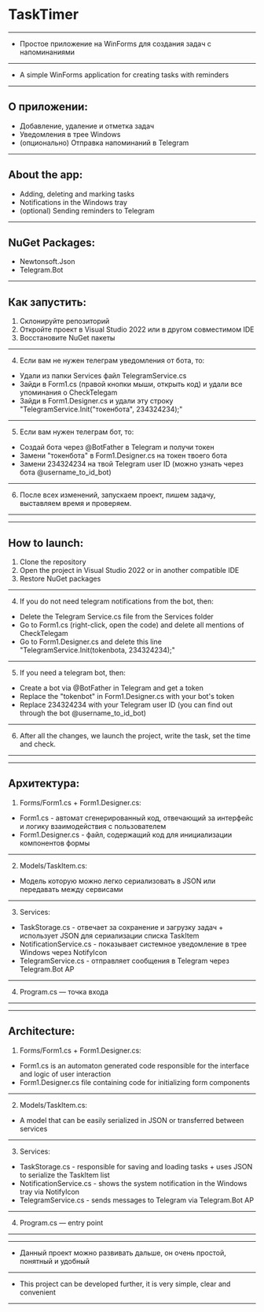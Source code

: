 ﻿# TaskTimer
---
- Простое приложение на WinForms для создания задач с напоминаниями
---
- A simple WinForms application for creating tasks with reminders
---

## О приложении:
- Добавление, удаление и отметка задач
- Уведомления в трее Windows
- (опционально) Отправка напоминаний в Telegram

---

## About the app:
- Adding, deleting and marking tasks
- Notifications in the Windows tray
- (optional) Sending reminders to Telegram

---

## NuGet Packages:
- Newtonsoft.Json
- Telegram.Bot

---

## Как запустить:
1. Склонируйте репозиторий
2. Откройте проект в Visual Studio 2022 или в другом совместимом IDE
3. Восстановите NuGet пакеты
---
4. Если вам не нужен телеграм уведомления от бота, то:
- Удали из папки Services файл TelegramService.cs
- Зайди в Form1.cs (правой кнопки мыши, открыть код) и удали все упоминания о CheckTelegam 
- Зайди в Form1.Designer.cs и удали эту строку "TelegramService.Init("токенбота", 234324234);"
---
5. Если вам нужен телеграм бот, то:
- Создай бота через @BotFather в Telegram и получи токен
- Замени "токенбота" в Form1.Designer.cs на токен твоего бота
- Замени 234324234 на твой Telegram user ID (можно узнать через бота @username_to_id_bot)
---
6. После всех изменений, запускаем проект, пишем задачу, выставляем время и проверяем.
---

---

## How to launch:
1. Clone the repository
2. Open the project in Visual Studio 2022 or in another compatible IDE
3. Restore NuGet packages
---
4. If you do not need telegram notifications from the bot, then:
- Delete the Telegram Service.cs file from the Services folder
- Go to Form1.cs (right-click, open the code) and delete all mentions of CheckTelegam 
- Go to Form1.Designer.cs and delete this line "TelegramService.Init(tokenbota, 234324234);"
---
5. If you need a telegram bot, then:
- Create a bot via @BotFather in Telegram and get a token
- Replace the "tokenbot" in Form1.Designer.cs with your bot's token
- Replace 234324234 with your Telegram user ID (you can find out through the bot @username_to_id_bot)
---
6. After all the changes, we launch the project, write the task, set the time and check.
---

---

## Архитектура:
1. Forms/Form1.cs + Form1.Designer.cs:
-  Form1.cs - автомат сгенерированный код, отвечающий за интерфейс и логику взаимодействия с пользователем
-  Form1.Designer.cs - файл, содержащий код для инициализации компонентов формы
---
2. Models/TaskItem.cs:
- Модель которую можно легко сериализовать в JSON или передавать между сервисами
---
3. Services:
- TaskStorage.cs - отвечает за сохранение и загрузку задач + использует JSON для сериализации списка TaskItem
- NotificationService.cs - показывает системное уведомление в трее Windows через NotifyIcon
- TelegramService.cs - отправляет сообщения в Telegram через Telegram.Bot AP
---
4. Program.cs — точка входа
---

---
## Architecture:
1. Forms/Form1.cs + Form1.Designer.cs:
- Form1.cs is an automaton generated code responsible for the interface and logic of user interaction
- Form1.Designer.cs file containing code for initializing form components
---
2. Models/TaskItem.cs:
- A model that can be easily serialized in JSON or transferred between services
---
3. Services:
- TaskStorage.cs - responsible for saving and loading tasks + uses JSON to serialize the TaskItem list
- NotificationService.cs - shows the system notification in the Windows tray via NotifyIcon
- TelegramService.cs - sends messages to Telegram via Telegram.Bot AP
---
4. Program.cs — entry point
---

---
- Данный проект можно развивать дальше, он очень простой, понятный и удобный
---
- This project can be developed further, it is very simple, clear and convenient
---
